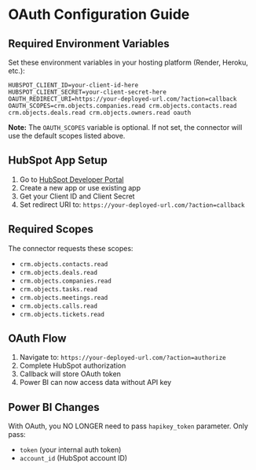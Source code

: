 # OAuth Configuration Guide

## Required Environment Variables

Set these environment variables in your hosting platform (Render, Heroku, etc.):

```
HUBSPOT_CLIENT_ID=your-client-id-here
HUBSPOT_CLIENT_SECRET=your-client-secret-here
OAUTH_REDIRECT_URI=https://your-deployed-url.com/?action=callback
OAUTH_SCOPES=crm.objects.companies.read crm.objects.contacts.read crm.objects.deals.read crm.objects.owners.read oauth
```

**Note:** The `OAUTH_SCOPES` variable is optional. If not set, the connector will use the default scopes listed above.

## HubSpot App Setup

1. Go to [HubSpot Developer Portal](https://developers.hubspot.com/)
2. Create a new app or use existing app
3. Get your Client ID and Client Secret
4. Set redirect URI to: `https://your-deployed-url.com/?action=callback`

## Required Scopes

The connector requests these scopes:
- `crm.objects.contacts.read`
- `crm.objects.deals.read` 
- `crm.objects.companies.read`
- `crm.objects.tasks.read`
- `crm.objects.meetings.read`
- `crm.objects.calls.read`
- `crm.objects.tickets.read`

## OAuth Flow

1. Navigate to: `https://your-deployed-url.com/?action=authorize`
2. Complete HubSpot authorization
3. Callback will store OAuth token
4. Power BI can now access data without API key

## Power BI Changes

With OAuth, you NO LONGER need to pass `hapikey_token` parameter.
Only pass:
- `token` (your internal auth token)
- `account_id` (HubSpot account ID)